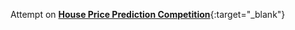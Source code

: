 Attempt on [**House Price Prediction Competition**](https://www.kaggle.com/c/house-prices-advanced-regression-techniques){:target="_blank"}
